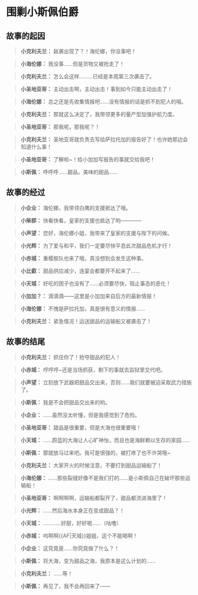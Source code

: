 # 围剿小斯佩伯爵

## 故事的起因

> **小克利夫兰：**
> 敌袭出现了？！海伦娜，你没事吧！

> **小海伦娜：**
> 我没事……但是货物又被抢走了！

> **小克利夫兰：**
> 怎么会这样………已经是本周第三次袭击了。

> **小圣地亚哥：**
> 主动出击啊，主动出击！事到如今只能主动出击了！

> **小海伦娜：**
> 总之还是先收集情报吧……没有情报的话是抓不到犯人的哦。

> **小克利夫兰：**
> 那就这么决定了，我带领更多的量产型加强护航力度。

> **小圣地亚哥：**
> 那我呢，那我呢？！

> **小克利夫兰：**
> 圣地亚哥就负责去写给萨拉托加的报告好了！也许她那边会知道什么事！

> **小圣地亚哥：**
> 了解啦~！给小加加写报告的事就交给我吧！

> **小斯佩：**
> 呼呼呼……甜品，美味的甜品……

## 故事的经过

> **小企业：**
> 海伦娜，我带领白鹰的支援抵达了哦。

> **小柴郡：**
> 快看快看，皇家的支援也抵达了哟————

> **小声望：**
> 您好，海伦娜小姐，我带来了皇家的支援与陛下的问候。

> **小光辉：**
> 为了爱与和平，我们一定要尽快平息此次甜品危机才行！

> **小赤城：**
> 重樱舰队也来了哦，真没想到会发生这种事。

> **小比叡：**
> 甜品供应减少，连宴会都要开不起来了……

> **小天城：**
> 好吃的团子也没有了……必须要尽快，阻止事态的恶化！

> **小加加？：**
> 滴滴滴——这里是小加加来自后方的最新情报！

> **小海伦娜：**
> 不愧是萨拉托加，真是很有意义的情报……

> **小克利夫兰：**
> 紧急情况！运送甜品的运输船又被袭击了！

## 故事的结尾

> **小克利夫兰：**
> 抓住你了！抢夺甜品的犯人！

> **小赤城：**
> 哼哼哼~还是当场抓获，剩下的事就去监狱里交代吧。

> **小声望：**
> 立刻放下武器把甜品交出来，否则……我们就要被迫采取武力措施了。

> **小斯佩：**
> 我是不会把甜品交出来的哟。

> **小企业：**
> ……虽然没太听懂，但是我感觉到了危险。

> **小圣地亚哥：**
> 甜品是很重要，但是大海也很重要哦！

> **小天城：**
> ……蔚蓝的大海让人心旷神怡，而且也是海鲜赖以生存的家园……

> **小斯佩：**
> 那就放马过来吧。我可是很强的，被打疼了也不许哭哦~

> **小克利夫兰：**
> 大家开火的时候注意，不要打到甜品运输船了！

> **小海伦娜：**
> ……那些裂缝好像不是我们打的……是小斯佩自己在破坏那些运输船！

> **小圣地亚哥：**
> 啊啊啊啊，运输船都裂开了，甜品都流进海里了！

> **小光辉：**
> ……然后海水本身正在变成甜品？！

> **小天城：**
> …………好甜，好好喝……（咕噜）

> **小赤城：**
> 呜啊啊{{AF|天城}}姐姐，这个不能喝啊！

> **小企业：**
> 这究竟是……你究竟做了什么？！

> **小斯佩：**
> 将大海，变为甜品之海，我原本是这么计划的……

> **小克利夫兰：**
> ……等！

> **小斯佩：**
> 再见了，我不会再回来了——

